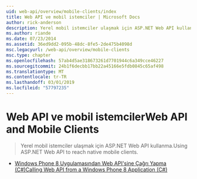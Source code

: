 ```yaml
---
uid: web-api/overview/mobile-clients/index
title: Web API ve mobil istemciler | Microsoft Docs
author: rick-anderson
description: Yerel mobil istemciler ulaşmak için ASP.NET Web API kullanma.
ms.author: riande
ms.date: 07/23/2014
ms.assetid: 36ed9dd2-095b-48dc-8fe5-2de475b4098d
msc.legacyurl: /web-api/overview/mobile-clients
msc.type: chapter
ms.openlocfilehash: 57ab4d5ae318673261d7701944c6a349cce46227
ms.sourcegitcommit: 24b1f6decbb17bb22a45166e5fdb0845c65af498
ms.translationtype: MT
ms.contentlocale: tr-TR
ms.lasthandoff: 03/01/2019
ms.locfileid: "57797235"
---
```

<a name="web-api-and-mobile-clients"></a><span data-ttu-id="31817-103">Web API ve mobil istemciler</span><span class="sxs-lookup"><span data-stu-id="31817-103">Web API and Mobile Clients</span></span>
====================
> <span data-ttu-id="31817-104">Yerel mobil istemciler ulaşmak için ASP.NET Web API kullanma.</span><span class="sxs-lookup"><span data-stu-id="31817-104">Using ASP.NET Web API to reach native mobile clients.</span></span>


- [<span data-ttu-id="31817-105">Windows Phone 8 Uygulamasından Web API'sine Çağrı Yapma (C#)</span><span class="sxs-lookup"><span data-stu-id="31817-105">Calling Web API from a Windows Phone 8 Application (C#)</span></span>](calling-web-api-from-a-windows-phone-8-application.md)
